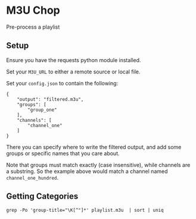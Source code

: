 # M3U Chop

Pre-process a playlist

## Setup

Ensure you have the requests python module installed.

Set your `M3U_URL` to either a remote source or local file.

Set your `config.json` to contain the following:

```
{
    "output": "filtered.m3u",
    "groups": [
        "group_one"
    ],
    "channels": [
        "channel_one"
    ]
}
```

There you can specify where to write the filtered output, and add some groups or specific names that you care about.

Note that groups must match exactly (case insensitive), while channels are a substring. So the example above would match a channel named `channel_one_hundred`.

## Getting Categories

```
grep -Po 'group-title="\K[^"]*' playlist.m3u  | sort | uniq
```